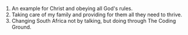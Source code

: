 1. An example for Christ and obeying all God's rules.
1. Taking care of my family and providing for them all they need to thrive.
1. Changing South Africa not by talking, but doing through The Coding Ground.
